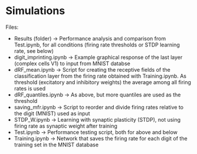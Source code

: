# Simulations

Files:
- Results (folder) &rarr; Performance analysis and comparison from Test.ipynb, for all conditions (firing rate thresholds or STDP learning rate, see below)
- digit_imprinting.ipynb &rarr; Example graphical response of the last layer (complex cells V1) to input from MNIST databse
- dRF_mean.ipynb &rarr; Script for creating the receptive fields of the classification layer from the firing rate obtained with Training.ipynb. As threshold (excitatory and inhibitory weights) the average among all firing rates is used
- dRF_quantiles.ipynb &rarr; As above, but more quantiles are used as the threshold
- saving_mfr.ipynb &rarr; Script to reorder and divide firing rates relative to the digit (MNIST) used as input
- STDP_W.ipynb &rarr; Learning with synaptic plasticity (STDP), not using firing rate as synaptic weight after training
- Test.ipynb &rarr; Performance testing script, both for above and below
- Training.ipynb &rarr; Network that saves the firing rate for each digit of the training set in the MNIST database
